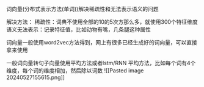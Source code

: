 词向量(分布式表示方法(单词))解决稀疏性和无法表示语义的问题

解决方法：
稀疏性：词典不使用全部的10的5次方那么多，就使用300个特征维度
语义无法表示：记录特征值，比如动物有嘴，几条腿这种属性

词向量一般使用word2vec方法得到，网上有很多已经生成好的词向量，可以直接拿来使用

一般词向量转句子向量使用平均方法或者lstm/RNN
平均方法，比如每个词有4个维度，每个词的维度相加，然后除以词数
![[Pasted image 20240527155615.png]]



